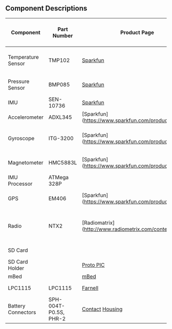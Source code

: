 ## Component Descriptions

| Component | Part Number | Product Page | Schematic / Datasheet | Bus | Weight | Current Draw (Operational @ 3.3V) | Minimum Operating Temperature | Price
| --- | --- | --- | --- | --- | --- | --- | --- | ---
| Temperature Sensor | TMP102 | [Sparkfun](https://www.sparkfun.com/products/9418) | [TI](https://www.sparkfun.com/datasheets/Sensors/Temperature/tmp102.pdf) | I2C 0x90 - 0x96 | | 10µA | -55°C
| Pressure Sensor | BMP085 | [Sparkfun](https://www.sparkfun.com/products/retired/9694) | [Bosch](http://dlnmh9ip6v2uc.cloudfront.net/datasheets/Sensors/Pressure/BST-BMP085-DS000-06.pdf) | I2C 0xEE || 10µA | -40°C (0°C for full accuracy)
| IMU | SEN-10736 | [Sparkfun](https://www.sparkfun.com/products/10736) | [Sparkfun](http://dlnmh9ip6v2uc.cloudfront.net/datasheets/Sensors/IMU/9DOF-Razor-v22.pdf) |
| Accelerometer | ADXL345 | [Sparkfun] (https://www.sparkfun.com/products/9045) | [Analog Devices] (https://www.sparkfun.com/datasheets/Sensors/Accelerometer/ADXL345.pdf) | I2C 0x1D || 40µA @ 2.5V | -40°C
| Gyroscope | ITG-3200 | [Sparkfun] (https://www.sparkfun.com/products/9793) | [InvenSense] (https://www.sparkfun.com/datasheets/Sensors/Gyro/PS-ITG-3200-00-01.4.pdf) | I2C 0xD0 - 0xD2 || 6.5mA @ 2.5V | -40°C
| Magnetometer | HMC5883L | [Sparkfun] (https://www.sparkfun.com/products/10494) | [Honeywell] (http://dlnmh9ip6v2uc.cloudfront.net/datasheets/Sensors/Magneto/HMC5883L-FDS.pdf) | I2C 0x3C || 100μA @ 2.5V | -30°C
| IMU Processor | ATMega 328P |
| GPS | EM406 | [Sparkfun] (https://www.sparkfun.com/products/465) | [GlobalSat] (https://www.sparkfun.com/datasheets/GPS/EM-406A_User_Manual.PDF) | Serial 8N1 4800 || 70mA @ 4.5-6.5V | -40°C
| Radio | NTX2 | [Radiomatrix] (http://www.radiometrix.com/content/ntx2) | [Radiomatrix] (http://www.radiometrix.com/files/additional/ntx2nrx2.pdf) | Serial RTTY 8N2 50 / 300 || 18mA | -10°C (Will drift anyhow)
| SD Card | | | | SPI 1MHz || 30mA |
| SD Card Holder | | [Proto PIC](http://proto-pic.co.uk/breakout-board-for-microsd-transflash/) | | | | | | £4.59
| mBed || [mBed](mbed.org) | | | | [100mA](http://mbed.org/users/no2chem/notebook/mbed-power-controlconsumption/) |
| LPC1115 | LPC1115 | [Farnell](http://uk.farnell.com/nxp/om13035/lpc1115-lpcxpresso-eval-board/dp/2103787) | [Schematic](http://www.embeddedartists.com/sites/default/files/docs/schematics/LPCXpressoLPC1114revA.pdf) [Datasheet](http://www.nxp.com/documents/data_sheet/LPC111X.pdf) | | | 5mA @ 24MHz | -40°C | £15.15
| Battery Connectors | SPH-004T-P0.5S, PHR-2 | [Contact](http://uk.farnell.com/jsp/search/productdetail.jsp?SKU=1830762) [Housing](http://uk.farnell.com/jsp/search/productdetail.jsp?SKU=3616186) | | | | | | £0.56
